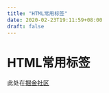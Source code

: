 ```yaml
---
title: "HTML常用标签"
date: 2020-02-23T19:11:59+08:00
draft: false
---
```


# HTML常用标签

此处在[掘金社区](https://juejin.im/post/5e5299d2f265da573b0da91b)
